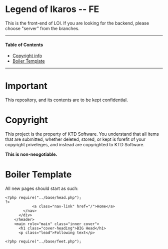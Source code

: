 # Legend of Ikaros -- FE

This is the front-end of LOI. If you are looking for the backend, please choose "server" from the branches.

----
#### Table of Contents
<ul>
  <li><a href="#copyright">Copyright info</a></li>
  <li><a href="#boiler">Boiler Template</a></li>
</ul>

----

# Important
This repository, and its contents are to be kept confidential.

# Copyright
This project is the property of KTD Software. You understand that all items that are submitted, whether deleted, stored, or kept is forefit of your copyright priveleges, and instead are copyrighted to KTD Software.

<b>This is non-neogotiable.</b>
</div>

# Boiler Template

All new pages should start as such:
  ```
  <?php require("../base/head.php");
  ?>
              <a class="nav-link" href="/">Home</a>
          </nav>
        </div>
      </header>
      <main role="main" class="inner cover">
        <h1 class="cover-heading">BIG Head</h1>
        <p class="lead">Following text</p>
  
  <?php require("../base/feet.php");
  ```
